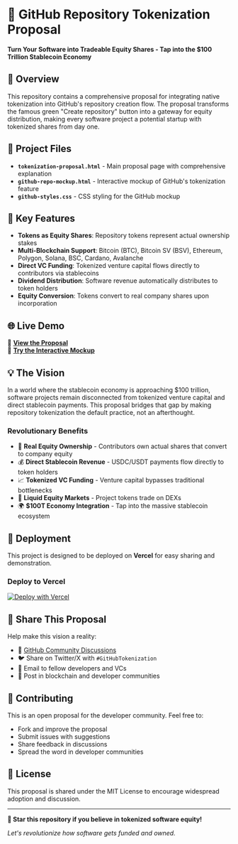 # 🚀 GitHub Repository Tokenization Proposal

**Turn Your Software into Tradeable Equity Shares - Tap into the $100 Trillion Stablecoin Economy**

## 🌟 Overview

This repository contains a comprehensive proposal for integrating native tokenization into GitHub's repository creation flow. The proposal transforms the famous green "Create repository" button into a gateway for equity distribution, making every software project a potential startup with tokenized shares from day one.

## 📁 Project Files

- **`tokenization-proposal.html`** - Main proposal page with comprehensive explanation
- **`github-repo-mockup.html`** - Interactive mockup of GitHub's tokenization feature
- **`github-styles.css`** - CSS styling for the GitHub mockup

## 🎯 Key Features

- **Tokens as Equity Shares**: Repository tokens represent actual ownership stakes
- **Multi-Blockchain Support**: Bitcoin (BTC), Bitcoin SV (BSV), Ethereum, Polygon, Solana, BSC, Cardano, Avalanche
- **Direct VC Funding**: Tokenized venture capital flows directly to contributors via stablecoins
- **Dividend Distribution**: Software revenue automatically distributes to token holders
- **Equity Conversion**: Tokens convert to real company shares upon incorporation

## 🌐 Live Demo

🔗 **[View the Proposal](./tokenization-proposal.html)**  
🔗 **[Try the Interactive Mockup](./github-repo-mockup.html)**

## 💡 The Vision

In a world where the stablecoin economy is approaching $100 trillion, software projects remain disconnected from tokenized venture capital and direct stablecoin payments. This proposal bridges that gap by making repository tokenization the default practice, not an afterthought.

### Revolutionary Benefits

- 🏦 **Real Equity Ownership** - Contributors own actual shares that convert to company equity
- 💰 **Direct Stablecoin Revenue** - USDC/USDT payments flow directly to token holders
- 📈 **Tokenized VC Funding** - Venture capital bypasses traditional bottlenecks
- 🔄 **Liquid Equity Markets** - Project tokens trade on DEXs
- 🌍 **$100T Economy Integration** - Tap into the massive stablecoin ecosystem

## 🚀 Deployment

This project is designed to be deployed on **Vercel** for easy sharing and demonstration.

### Deploy to Vercel

[![Deploy with Vercel](https://vercel.com/button)](https://vercel.com/new/clone?repository-url=https://github.com/b0ase/tokeniser)

## 📢 Share This Proposal

Help make this vision a reality:

- 🐙 [GitHub Community Discussions](https://github.com/orgs/community/discussions)
- 🐦 Share on Twitter/X with `#GitHubTokenization`
- 📧 Email to fellow developers and VCs
- 🔗 Post in blockchain and developer communities

## 🤝 Contributing

This is an open proposal for the developer community. Feel free to:

- Fork and improve the proposal
- Submit issues with suggestions
- Share feedback in discussions
- Spread the word in developer communities

## 📄 License

This proposal is shared under the MIT License to encourage widespread adoption and discussion.

---

**🌟 Star this repository if you believe in tokenized software equity!**

*Let's revolutionize how software gets funded and owned.* 